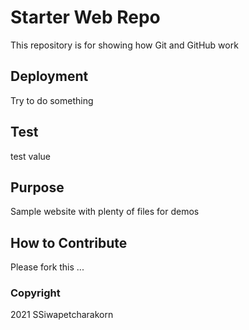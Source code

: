 # Starter Web Repo

This repository is for showing how Git and GitHub work

## Deployment

Try to do something

## Test

test value

## Purpose

Sample website with plenty of files for demos

## How to Contribute

Please fork this ...

### Copyright

2021 SSiwapetcharakorn

